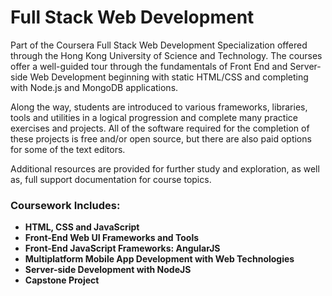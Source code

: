 # Full Stack Web Development

Part of the Coursera Full Stack Web Development Specialization offered through the Hong Kong University of Science and Technology. The courses offer a well-guided tour through the fundamentals of Front End and Server-side Web Development beginning with static HTML/CSS and completing with Node.js and MongoDB applications.

Along the way, students are introduced to various frameworks, libraries, tools and utilities in a logical progression and complete many practice exercises and projects. All of the software required for the completion of these projects is free and/or open source, but there are also paid options for some of the text editors.

Additional resources are provided for further study and exploration, as well as, full support documentation for course topics.

### Coursework Includes:

- **HTML, CSS and JavaScript**
- **Front-End Web UI Frameworks and Tools**
- **Front-End JavaScript Frameworks: AngularJS**
- **Multiplatform Mobile App Development with Web Technologies**
- **Server-side Development with NodeJS** 
- **Capstone Project**






